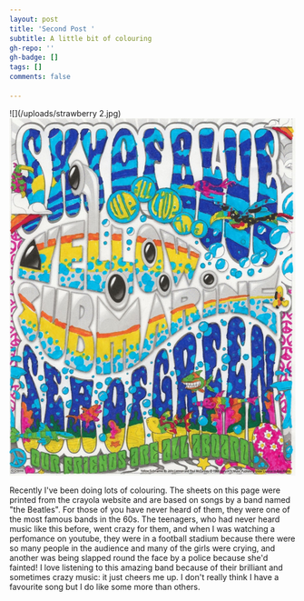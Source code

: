 ```yaml
---
layout: post
title: 'Second Post '
subtitle: A little bit of colouring
gh-repo: ''
gh-badge: []
tags: []
comments: false

---
```

![](/uploads/strawberry 2.jpg)![](/uploads/strawberry.jpg)

Recently I've been doing lots of colouring. The sheets on this page were printed from the crayola website and are based on songs by a band named "the Beatles". For those of you have never heard of them, they were one of the most famous bands in the 60s. The teenagers, who had never heard music like this before, went crazy for them, and when I was watching a perfomance on youtube, they were in a football stadium because there were so many people in the audience and many of the girls were crying, and another was being slapped round the face by a police because she'd fainted! I love listening to this amazing band because of their brilliant and sometimes crazy music: it just cheers me up. I don't really think I have a favourite song but I do like some more than others. 